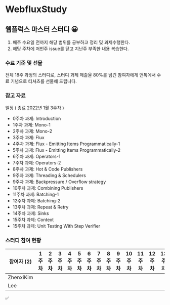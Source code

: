 # WebfluxStudy

## 웹플럭스 마스터 스터디 😀
1. 매주 수요일 전까지 해당 범위를 공부하고 정리 및 과제수행한다.
2. 해당 주차에 저번주 issue를 닫고 지난주 부족한 내용 복습한다.

### 수료 기준 및 선물

전체 18주 과정의 스터디로, 스터디 과제 제출율 80%를 넘긴 참여자에게 앤톡에서 수료 기념으로 티셔츠를 선물해 드립니다.

### 참고 자료

일정 ( 종료 2022년 1월 3주차 )
- 0주차 과제: Introduction
- 1주차 과제: Mono-1
- 2주차 과제: Mono-2
- 3주차 과제: Flux
- 4주차 과제: Flux - Emitting Items Programmatically-1
- 5주차 과제: Flux - Emitting Items Programmatically-2
- 6주차 과제: Operators-1
- 7주차 과제: Operators-2
- 8주차 과제: Hot & Code Publishers
- 9주자 과제: Threading & Schedulers
- 9주차 과제: Backpressure / Overflow strategy
- 10주차 과제: Combining Publishers
- 11주차 과제: Batching-1
- 12주차 과제: Batching-2
- 13주차 과제: Repeat & Retry
- 14주차 과제: Sinks
- 15주차 과제: Context
- 15주차 과제: Unit Testing With Step Verifier

### 스터디 참여 현황

| 참여자 (2) | 1주차 | 2주차 | 3주차 | 4주차 | 5주차 | 6주차 | 7주차 | 8주차 | 9주차 | 10주차 | 11주차 | 12주차 | 13주차 | 14주차 | 15주차 | 참석율 |
| --- | --- | --- | --- | --- | --- | --- | --- | --- | --- | --- | --- | --- | --- | --- | --- | --- |
| ZhenxiKim |||||||||||||||| 0.00% |
| Lee |||||||||||||||| 0.00% |

:white_check_mark:
